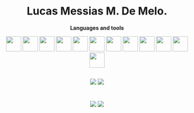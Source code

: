 <h1 align="center"> Lucas Messias M. De Melo. </h1>

  <div align="center">
    
  <strong> Languages and tools </strong>
     
  <img  height="40px" width="40px" src="https://cdn.jsdelivr.net/gh/devicons/devicon/icons/html5/html5-original.svg" />
  <img  height="40px" width="40px" src="https://cdn.jsdelivr.net/gh/devicons/devicon/icons/css3/css3-original.svg" />
  <img  height="40px" width="40px" src="https://cdn.jsdelivr.net/gh/devicons/devicon/icons/bootstrap/bootstrap-original-wordmark.svg" />
  <img  height="40px" width="40px" src="https://cdn.jsdelivr.net/gh/devicons/devicon/icons/javascript/javascript-original.svg" />  
  <img  height="40px" width="40px" src="https://cdn.jsdelivr.net/gh/devicons/devicon/icons/nodejs/nodejs-original.svg" />
  <img  height="40px" width="40px" src="https://cdn.jsdelivr.net/gh/devicons/devicon/icons/react/react-original.svg" />
  <img  height="40px" width="40px" src="https://cdn.jsdelivr.net/gh/devicons/devicon/icons/php/php-original.svg" />
  <img  height="40px" width="40px" src="https://cdn.jsdelivr.net/gh/devicons/devicon/icons/laravel/laravel-plain-wordmark.svg" />
  <img  height="40px" width="40px" src="https://cdn.jsdelivr.net/gh/devicons/devicon/icons/postgresql/postgresql-original-wordmark.svg" />
  <img  height="40px" width="40px" src="https://cdn.jsdelivr.net/gh/devicons/devicon/icons/mysql/mysql-original-wordmark.svg" />
  <img  height="40px" width="40px" src="https://cdn.jsdelivr.net/gh/devicons/devicon/icons/photoshop/photoshop-plain.svg" />
  <img  height="40px" width="40px" src="https://cdn.jsdelivr.net/gh/devicons/devicon/icons/git/git-original.svg" />

  </div>

  ##
  
  <p align="center"> 
    <a href="https://www.linkedin.com/in/lucas-messias07/" target="_blank" ><img src="https://img.shields.io/badge/LinkedIn-0077B5?style=for-the-badge&logo=linkedin&logoColor=white" ></a>
    <a href="mailto:lmelo072002@gmail.com" target="_blank" ><img src="https://img.shields.io/badge/Gmail-D14836?style=for-the-badge&logo=gmail&logoColor=white" ></a>
  </p>
  

<div style="margin-top:1vh" align="center">
<picture>
<source
  srcset="https://github-readme-stats-sigma-five.vercel.app/api?username=Dev-LucasMelo&show_icons=true&theme=dracula"
  media="(prefers-color-scheme: dark)"
/>
<source
  srcset="https://github-readme-stats-sigma-five.vercel.app/api?username=Dev-LucasMelo&show_icons=true"
  media="(prefers-color-scheme: light), (prefers-color-scheme: no-preference)"
/>
<img src="https://github-readme-stats-sigma-five.vercel.app/api?username=Dev-LucasMelo&show_icons=true" />
</picture>

<img src="https://github-readme-stats-sigma-five.vercel.app/api/top-langs/?username=Dev-LucasMelo&layout=compact" />

</div>
